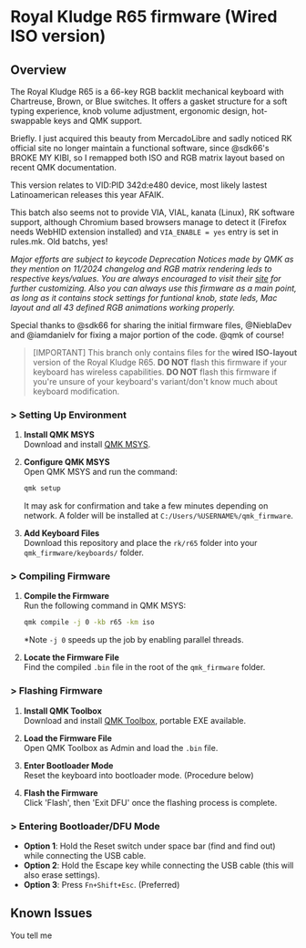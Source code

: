 # Royal Kludge R65 firmware (Wired ISO version)

## Overview

The Royal Kludge R65 is a 66-key RGB backlit mechanical keyboard with Chartreuse, Brown, or Blue switches. It offers a gasket structure for a soft typing experience, knob volume adjustment, ergonomic design, hot-swappable keys and QMK support.

Briefly.
I just acquired this beauty from MercadoLibre and sadly noticed RK official site no longer maintain a functional software, since @sdk66's BROKE MY KIBI, so I remapped both ISO and RGB matrix layout based on recent QMK documentation. 

This version relates to VID:PID 342d:e480 device, most likely lastest Latinoamerican releases this year AFAIK.

This batch also seems not to provide VIA, VIAL, kanata (Linux), RK software support, although Chromium based browsers manage to detect it (Firefox needs WebHID extension installed) and ```VIA_ENABLE = yes``` entry is set in rules.mk. Old batchs, yes!

*Major efforts are subject to keycode Deprecation Notices made by QMK as they mention on 11/2024 changelog and RGB matrix rendering leds to respective keys/values. You are always encouraged to visit their [site](https://docs.qmk.fm/) for further customizing. Also you can always use this firmware as a main point, as long as it contains stock settings for funtional knob, state leds, Mac layout and all 43 defined RGB animations working properly.*

Special thanks to @sdk66 for sharing the initial firmware files, @NieblaDev and @iamdanielv for fixing a major portion of the code. @qmk of course!

> [IMPORTANT] 
> This branch only contains files for the **wired ISO-layout** version of the Royal Kludge R65.
> **DO NOT** flash this firmware if your keyboard has wireless capabilities.
> **DO NOT** flash this firmware if you're unsure of your keyboard's variant/don't know much about keyboard modification.

### > Setting Up Environment

1. **Install QMK MSYS**  
   Download and install [QMK MSYS](https://msys.qmk.fm).

2. **Configure QMK MSYS**  
   Open QMK MSYS and run the command:  
   ```bash
   qmk setup
   ```
   It may ask for confirmation and take a few minutes depending on network.
   A folder will be installed at `C:/Users/%USERNAME%/qmk_firmware`.

3. **Add Keyboard Files**  
   Download this repository and place the `rk/r65` folder into your `qmk_firmware/keyboards/` folder.

### > Compiling Firmware

1. **Compile the Firmware**  
   Run the following command in QMK MSYS:  
   ```bash
   qmk compile -j 0 -kb r65 -km iso
   ```
   *Note ```-j 0``` speeds up the job by enabling parallel threads.
   
2. **Locate the Firmware File**  
   Find the compiled `.bin` file in the root of the `qmk_firmware` folder.

### > Flashing Firmware

1. **Install QMK Toolbox**  
   Download and install [QMK Toolbox](https://github.com/qmk/qmk_toolbox/releases), portable EXE available.

2. **Load the Firmware File**  
   Open QMK Toolbox as Admin and load the `.bin` file.

3. **Enter Bootloader Mode**  
   Reset the keyboard into bootloader mode. (Procedure below)

4. **Flash the Firmware**  
   Click 'Flash', then 'Exit DFU' once the flashing process is complete.

### > Entering Bootloader/DFU Mode

- **Option 1**: Hold the Reset switch under space bar (find and find out) while connecting the USB cable.
- **Option 2**: Hold the Escape key while connecting the USB cable (this will also erase settings).
- **Option 3**: Press `Fn+Shift+Esc`. (Preferred)

## Known Issues

You tell me
